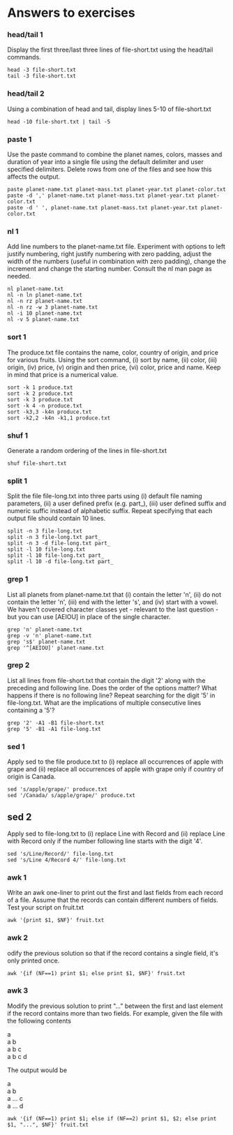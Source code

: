 # Answers to exercises

### head/tail 1
Display the first three/last three lines of file-short.txt using the
head/tail commands.

```
head -3 file-short.txt  
tail -3 file-short.txt
```

### head/tail 2
Using a combination of head and tail, display lines 5-10 of file-short.txt

```
head -10 file-short.txt | tail -5
```

### paste 1
Use the paste command to combine the planet names, colors,
masses and duration of year into a single file using the default
delimiter and user specified delimiters. Delete rows from one of the
files and see how this affects the output.

```
paste planet-name.txt planet-mass.txt planet-year.txt planet-color.txt
paste -d ',' planet-name.txt planet-mass.txt planet-year.txt planet-color.txt
paste -d ' ', planet-name.txt planet-mass.txt planet-year.txt planet-color.txt
```

### nl 1
Add line numbers to the planet-name.txt file. Experiment with options to left justify numbering, right justify numbering with zero padding, adjust the width of the numbers (useful in combination with zero padding), change the increment and change the starting number. Consult the nl man page as needed.

```
nl planet-name.txt
nl -n ln planet-name.txt
nl -n rz planet-name.txt
nl -n rz -w 3 planet-name.txt
nl -i 10 planet-name.txt
nl -v 5 planet-name.txt
```

### sort 1
The produce.txt file contains the name, color, country of origin, and price for various fruits. Using the sort command, (i) sort by name, (ii) color, (iii) origin, (iv) price, (v) origin and then price, (vi) color, price and name. Keep in mind that price is a numerical value.

```
sort -k 1 produce.txt
sort -k 2 produce.txt
sort -k 3 produce.txt
sort -k 4 -n produce.txt
sort -k3,3 -k4n produce.txt
sort -k2,2 -k4n -k1,1 produce.txt
```

### shuf 1
Generate a random ordering of the lines in file-short.txt

```
shuf file-short.txt
```

### split 1
Split the file file-long.txt into three parts using (i) default file naming parameters, (ii) a user defined prefix (e.g. part_), (iii) user defined suffix and numeric suffic instead of alphabetic suffix. Repeat specifying that each output file should contain 10 lines.

```
split -n 3 file-long.txt
split -n 3 file-long.txt part_
split -n 3 -d file-long.txt part_
split -l 10 file-long.txt
split -l 10 file-long.txt part_
split -l 10 -d file-long.txt part_
```

### grep 1
List all planets from planet-name.txt that (i) contain the letter 'n',
(ii) do not contain the letter 'n', (iii) end with the letter 's', and
(iv) start with a vowel. We haven't covered character classes yet -
relevant to the last question - but you can use [AEIOU] in place of
the single character.

```
grep 'n' planet-name.txt
grep -v 'n' planet-name.txt
grep 's$' planet-name.txt 
grep '^[AEIOU]' planet-name.txt
```

### grep 2
List all lines from file-short.txt that contain the digit '2' along
with the preceding and following line. Does the order of the options
matter? What happens if there is no following line? Repeat searching
for the digit '5' in file-long.txt. What are the implications of
multiple consecutive lines containing a '5'?

```
grep '2' -A1 -B1 file-short.txt
grep '5' -B1 -A1 file-long.txt
```

### sed 1
Apply sed to the file produce.txt to (i) replace all occurrences of
apple with grape and (ii) replace all occurrences of apple with grape
only if country of origin is Canada.

```
sed 's/apple/grape/' produce.txt
sed '/Canada/ s/apple/grape/' produce.txt
```

## sed 2
Apply sed to file-long.txt to (i) replace Line with Record and (ii)
replace Line with Record only if the number following line starts with
the digit '4'.

```
sed 's/Line/Record/' file-long.txt
sed 's/Line 4/Record 4/' file-long.txt
```

### awk 1
Write an awk one-liner to print out the first and last fields from
each record of a file. Assume that the records can contain different
numbers of fields. Test your script on fruit.txt 

```
awk '{print $1, $NF}' fruit.txt
```

### awk 2
odify the previous solution so that if the record contains a
single field, it's only printed once.

```
awk '{if (NF==1) print $1; else print $1, $NF}' fruit.txt
```

### awk 3
Modify the previous solution to print "..." between the first and
last element if the record contains more than two fields. For example,
given the file with the following contents

a  
a b  
a b c  
a b c d  

The output would be

a  
a b  
a ... c  
a ... d  

```
awk '{if (NF==1) print $1; else if (NF==2) print $1, $2; else print $1, "...", $NF}' fruit.txt 
```
